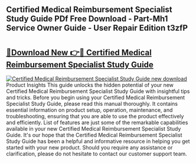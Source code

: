 ## Certified Medical Reimbursement Specialist Study Guide PDf Free Download - Part-Mh1 Service Owner Guide - User Repair Edition t3zfP

# <h2><a href="http://bc67301.oget.top/?id=Certified+Medical+Reimbursement+Specialist+Study+Guide">🔗Download New 👉🔴 Certified Medical Reimbursement Specialist Study Guide</a></h2>

[![Certified Medical Reimbursement Specialist Study Guide new download](https://i.imgur.com/5g1atiW.png)](http://bc67301.oget.top/?id=Certified+Medical+Reimbursement+Specialist+Study+Guide)
Product Insights This guide unlocks the hidden potential of your new Certified Medical Reimbursement Specialist Study Guide with insightful tips and tricks. Before you begin using your Certified Medical Reimbursement Specialist Study Guide, please read this manual thoroughly. It contains essential information on product setup, operation, maintenance, and troubleshooting, ensuring that you are able to use the product effectively and efficiently. List of features are just some of the remarkable capabilities available in your new Certified Medical Reimbursement Specialist Study Guide. It's our hope that the Certified Medical Reimbursement Specialist Study Guide has been a helpful and informative resource in helping you get started with your new product. Should you require any assistance or clarification, please do not hesitate to contact our customer support team.
